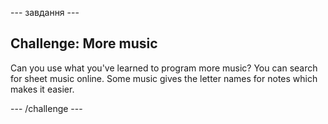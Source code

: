 \--- завдання \---

## Challenge: More music

Can you use what you've learned to program more music? You can search for sheet music online. Some music gives the letter names for notes which makes it easier.

\--- /challenge \---